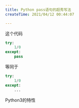 ```yaml
---
title: Python pass语句的超秀写法
createTime: 2021/04/12 00:44:07

---
```


这个代码

```python
try:
	1/0
except:
	pass
```
等同于

```python
try:
	1/0
except:
	...
```

Python3的特性
